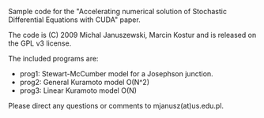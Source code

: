 Sample code for the "Accelerating numerical solution of Stochastic
Differential Equations with CUDA" paper.

The code is (C) 2009 Michal Januszewski, Marcin Kostur and is released
on the GPL v3 license.

The included programs are:

* prog1: Stewart-McCumber model for a Josephson junction.
* prog2: General Kuramoto model O(N^2)
* prog3: Linear Kuramoto model O(N)

Please direct any questions or comments to mjanusz(at)us.edu.pl.

